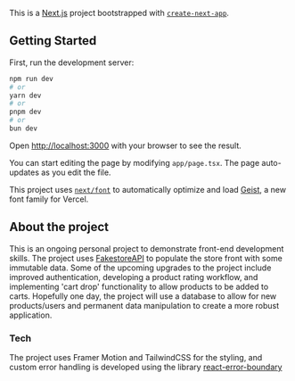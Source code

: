 This is a [Next.js](https://nextjs.org) project bootstrapped with [`create-next-app`](https://nextjs.org/docs/app/api-reference/cli/create-next-app).

## Getting Started

First, run the development server:

```bash
npm run dev
# or
yarn dev
# or
pnpm dev
# or
bun dev
```

Open [http://localhost:3000](http://localhost:3000) with your browser to see the result.

You can start editing the page by modifying `app/page.tsx`. The page auto-updates as you edit the file.

This project uses [`next/font`](https://nextjs.org/docs/app/building-your-application/optimizing/fonts) to automatically optimize and load [Geist](https://vercel.com/font), a new font family for Vercel.

## About the project

This is an ongoing personal project to demonstrate front-end development skills. The project uses [FakestoreAPI](https://fakestoreapi.com/) to populate the store front with some immutable data. Some of the upcoming upgrades to the project include improved authentication, developing a product rating workflow, and implementing 'cart drop' functionality to allow products to be added to carts. Hopefully one day, the project will use a database to allow for new products/users and permanent data manipulation to create a more robust application.

### Tech
The project uses Framer Motion and TailwindCSS for the styling, and custom error handling is developed using the library [react-error-boundary](https://github.com/bvaughn/react-error-boundary)
